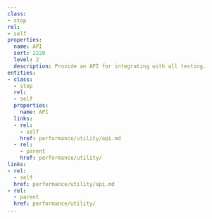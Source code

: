 ```yaml
---
class:
- stop
rel:
- self
properties:
  name: API
  sort: 2220
  level: 2
  description: Provide an API for integrating with all testing.
entities:
- class:
  - stop
  rel:
  - self
  properties:
    name: API
  links:
  - rel:
    - self
    href: performance/utility/api.md
  - rel:
    - parent
    href: performance/utility/
links:
- rel:
  - self
  href: performance/utility/api.md
- rel:
  - parent
  href: performance/utility/
...
```

